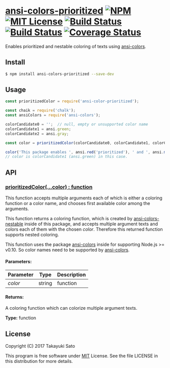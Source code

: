 # [ansi-colors-prioritized][repo-url] [![NPM][npm-img]][npm-url] [![MIT License][mit-img]][mit-url] [![Build Status][travis-img]][travis-url] [![Build Status][appveyor-img]][appveyor-url] [![Coverage Status][coverage-img]][coverage-url]


Enables prioritized and nestable coloring of texts using [ansi-colors][ansi-colors-url].


## Install

```sh
$ npm install ansi-colors-prioritized --save-dev
```


## Usage

```js
const prioritizedColor = require('ansi-color-prioritized');

const chaik = require('chalk');
const ansiColors = require('ansi-colors');

colorCandidate0 = '';  // null, empty or unsupported color name
colorCandidate1 = ansi.green;
colorCandidate2 = ansi.gray;

const color = prioritizedColor(colorCandidate0, colorCandidate1, colorCandidate2);

color('This package enables ', ansi.red('prioritized'), ' and ', ansi.magenta('nested'), ' coloring.');
// color is colorCandidate1 (ansi.green) in this case.
```


## API

### <u>prioritizedColor(...color) : function</u>

This function accepts multiple arguments each of which is either a coloring function or a color name, and chooses first available color among the arguments.

This function returns a coloring function, which is created by [ansi-colors-nestable][ansi-colors-nestable-url] inside of this package, and accepts multiple argument texts and colors each of them with the chosen *color*. Therefore this returned function supports nested coloring.

This function uses the package [ansi-colors][ansi-colors-url] inside for supporting Node.js >= v0.10.
So color names need to be supported by [ansi-colors][ansi-colors-url].


#### Parameters:

| Parameter | Type            | Description                     |
|:----------|:---------------:|:--------------------------------|
| *color*   | string|function | color name or coloring function |

#### Returns:

A coloring function which can colorize multiple argument texts.

**Type:** function


## License

Copyright (C) 2017 Takayuki Sato

This program is free software under [MIT][mit-url] License.
See the file LICENSE in this distribution for more details.


[repo-url]: https://github.com/sttk/ansi-colors-prioritized/
[npm-img]: https://img.shields.io/badge/npm-v0.1.0-blue.svg
[npm-url]: https://www.npmjs.org/package/ansi-colors-prioritized/
[mit-img]: https://img.shields.io/badge/license-MIT-green.svg
[mit-url]: https://opensource.org/licenses.MIT
[travis-img]: https://travis-ci.org/sttk/ansi-colors-prioritized.svg?branch=master
[travis-url]: https://travis-ci.org/sttk/ansi-colors-prioritized
[appveyor-img]: https://ci.appveyor.com/api/projects/status/github/sttk/ansi-colors-prioritized?branch=master&svg=true
[appveyor-url]: https://ci.appveyor.com/project/sttk/ansi-colors-prioritized
[coverage-img]: https://coveralls.io/repos/github/sttk/ansi-colors-prioritized/badge.svg?branch=master
[coverage-url]: https://coveralls.io/github/sttk/ansi-colors-prioritized?branch=master
[ansi-colors-url]: https://www.npmjs.com/package/ansi-colors
[ansi-colors-nestable-url]: https://github.com/sttk/ansi-colors-nestable/
